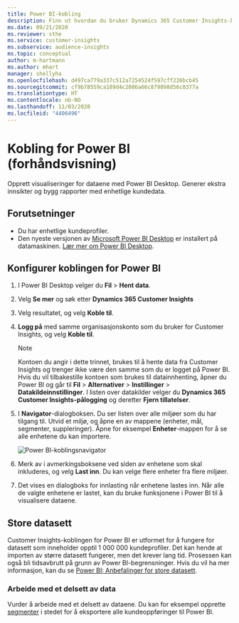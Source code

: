 ```yaml
---
title: Power BI-kobling
description: Finn ut hvordan du bruker Dynamics 365 Customer Insights-koblingen i Power BI.
ms.date: 09/21/2020
ms.reviewer: sthe
ms.service: customer-insights
ms.subservice: audience-insights
ms.topic: conceptual
author: m-hartmann
ms.author: mhart
manager: shellyha
ms.openlocfilehash: d497ca779a337c512a7254524f597cff226bcb45
ms.sourcegitcommit: cf9b78559ca189d4c2086a66c879098d56c0377a
ms.translationtype: HT
ms.contentlocale: nb-NO
ms.lasthandoff: 11/03/2020
ms.locfileid: "4406496"
---
```

# <a name="connector-for-power-bi-preview"></a>Kobling for Power BI (forhåndsvisning)

Opprett visualiseringer for dataene med Power BI Desktop. Generer ekstra innsikter og bygg rapporter med enhetlige kundedata.

## <a name="prerequisites"></a>Forutsetninger

- Du har enhetlige kundeprofiler.
- Den nyeste versjonen av [Microsoft Power BI Desktop](https://powerbi.microsoft.com/desktop/) er installert på datamaskinen. [Lær mer om Power BI Desktop](https://docs.microsoft.com/power-bi/desktop-what-is-desktop).

## <a name="configure-the-connector-for-power-bi"></a>Konfigurer koblingen for Power BI

1. I Power BI Desktop velger du **Fil** > **Hent data**.

1. Velg **Se mer** og søk etter **Dynamics 365 Customer Insights**

1. Velg resultatet, og velg **Koble til**.

1. **Logg på** med samme organisasjonskonto som du bruker for Customer Insights, og velg **Koble til**.
   > [!NOTE]
   > Kontoen du angir i dette trinnet, brukes til å hente data fra Customer Insights og trenger ikke være den samme som du er logget på Power BI. Hvis du vil tilbakestille kontoen som brukes til datainnhenting, åpner du Power BI og går til **Fil** > **Alternativer** > **Instillinger** > **Datakildeinnstillinger**. I listen over datakilder velger du **Dynamics 365 Customer Insights-pålogging** og deretter **Fjern tillatelser**.  

1. I **Navigator**-dialogboksen. Du ser listen over alle miljøer som du har tilgang til. Utvid et miljø, og åpne en av mappene (enheter, mål, segmenter, suppleringer). Åpne for eksempel **Enheter**-mappen for å se alle enhetene du kan importere.

   ![Power BI-koblingsnavigator](media/power-bi-navigator.png "Power BI-koblingsnavigator")

1. Merk av i avmerkingsboksene ved siden av enhetene som skal inkluderes, og velg **Last inn**. Du kan velge flere enheter fra flere miljøer.

1. Det vises en dialogboks for innlasting når enhetene lastes inn. Når alle de valgte enhetene er lastet, kan du bruke funksjonene i Power BI til å visualisere dataene.

## <a name="large-data-sets"></a>Store datasett

Customer Insights-koblingen for Power BI er utformet for å fungere for datasett som inneholder opptil 1 000 000 kundeprofiler. Det kan hende at importen av større datasett fungerer, men det krever lang tid. Prosessen kan også bli tidsavbrutt på grunn av Power BI-begrensninger. Hvis du vil ha mer informasjon, kan du se [Power BI: Anbefalinger for store datasett](https://docs.microsoft.com/power-bi/admin/service-premium-what-is#large-datasets). 

### <a name="work-with-a-subset-of-data"></a>Arbeide med et delsett av data

Vurder å arbeide med et delsett av dataene. Du kan for eksempel opprette [segmenter](segments.md) i stedet for å eksportere alle kundeoppføringer til Power BI.
